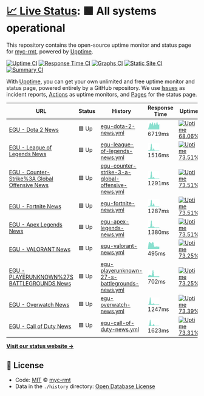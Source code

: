 # [📈 Live Status](https://myc-rmt.github.io/upptime): <!--live status--> **🟩 All systems operational**

This repository contains the open-source uptime monitor and status page for [myc-rmt](https://myc-rmt.github.io/upptime), powered by [Upptime](https://github.com/upptime/upptime).

[![Uptime CI](https://github.com/koj-co/upptime/workflows/Uptime%20CI/badge.svg)](https://github.com/koj-co/upptime/actions?query=workflow%3A%22Uptime+CI%22)
[![Response Time CI](https://github.com/koj-co/upptime/workflows/Response%20Time%20CI/badge.svg)](https://github.com/koj-co/upptime/actions?query=workflow%3A%22Response+Time+CI%22)
[![Graphs CI](https://github.com/koj-co/upptime/workflows/Graphs%20CI/badge.svg)](https://github.com/koj-co/upptime/actions?query=workflow%3A%22Graphs+CI%22)
[![Static Site CI](https://github.com/koj-co/upptime/workflows/Static%20Site%20CI/badge.svg)](https://github.com/koj-co/upptime/actions?query=workflow%3A%22Static+Site+CI%22)
[![Summary CI](https://github.com/koj-co/upptime/workflows/Summary%20CI/badge.svg)](https://github.com/koj-co/upptime/actions?query=workflow%3A%22Summary+CI%22)

With [Upptime](https://upptime.js.org), you can get your own unlimited and free uptime monitor and status page, powered entirely by a GitHub repository. We use [Issues](https://github.com/myc-rmt/upptime/issues) as incident reports, [Actions](https://github.com/myc-rmt/upptime/actions) as uptime monitors, and [Pages](https://myc-rmt.github.io/upptime) for the status page.

<!--start: status pages-->
<!-- This summary is generated by Upptime (https://github.com/upptime/upptime) -->
<!-- Do not edit this manually, your changes will be overwritten -->

| URL                                                                                                                                           | Status | History                                                                                                                                                        | Response Time                                                                                                      | Uptime                                                                                                                                                                                                                                                                                  |
| --------------------------------------------------------------------------------------------------------------------------------------------- | ------ | -------------------------------------------------------------------------------------------------------------------------------------------------------------- | ------------------------------------------------------------------------------------------------------------------ | --------------------------------------------------------------------------------------------------------------------------------------------------------------------------------------------------------------------------------------------------------------------------------------- |
| [EGU - Dota 2 News](https://my-egu.vercel.app/api/news/scrapeGoogle?topic=Dota%202)                                                           | 🟩 Up  | [egu-dota-2-news.yml](https://github.com/myc-rmt/upptime/commits/master/history/egu-dota-2-news.yml)                                                           | <img alt="Response time graph" src="./graphs/egu-dota-2-news.png" height="20"> 6719ms                              | [![Uptime 68.06%](https://img.shields.io/endpoint?url=https%3A%2F%2Fraw.githubusercontent.com%2Fmyc-rmt%2Fupptime%2Fmaster%2Fapi%2Fegu-dota-2-news%2Fuptime.json)](https://myc-rmt.github.io/upptime/history/egu-dota-2-news)                                                           |
| [EGU - League of Legends News](https://my-egu.vercel.app/api/news/scrapeGoogle?topic=League%20of%20Legends)                                   | 🟩 Up  | [egu-league-of-legends-news.yml](https://github.com/myc-rmt/upptime/commits/master/history/egu-league-of-legends-news.yml)                                     | <img alt="Response time graph" src="./graphs/egu-league-of-legends-news.png" height="20"> 1516ms                   | [![Uptime 73.51%](https://img.shields.io/endpoint?url=https%3A%2F%2Fraw.githubusercontent.com%2Fmyc-rmt%2Fupptime%2Fmaster%2Fapi%2Fegu-league-of-legends-news%2Fuptime.json)](https://myc-rmt.github.io/upptime/history/egu-league-of-legends-news)                                     |
| [EGU - Counter-Strike%3A Global Offensive News](https://my-egu.vercel.app/api/news/scrapeGoogle?topic=Counter-Strike%3A%20Global%20Offensive) | 🟩 Up  | [egu-counter-strike-3-a-global-offensive-news.yml](https://github.com/myc-rmt/upptime/commits/master/history/egu-counter-strike-3-a-global-offensive-news.yml) | <img alt="Response time graph" src="./graphs/egu-counter-strike-3-a-global-offensive-news.png" height="20"> 1291ms | [![Uptime 73.51%](https://img.shields.io/endpoint?url=https%3A%2F%2Fraw.githubusercontent.com%2Fmyc-rmt%2Fupptime%2Fmaster%2Fapi%2Fegu-counter-strike-3-a-global-offensive-news%2Fuptime.json)](https://myc-rmt.github.io/upptime/history/egu-counter-strike-3-a-global-offensive-news) |
| [EGU - Fortnite News](https://my-egu.vercel.app/api/news/scrapeGoogle?topic=Fortnite)                                                         | 🟩 Up  | [egu-fortnite-news.yml](https://github.com/myc-rmt/upptime/commits/master/history/egu-fortnite-news.yml)                                                       | <img alt="Response time graph" src="./graphs/egu-fortnite-news.png" height="20"> 1287ms                            | [![Uptime 73.51%](https://img.shields.io/endpoint?url=https%3A%2F%2Fraw.githubusercontent.com%2Fmyc-rmt%2Fupptime%2Fmaster%2Fapi%2Fegu-fortnite-news%2Fuptime.json)](https://myc-rmt.github.io/upptime/history/egu-fortnite-news)                                                       |
| [EGU - Apex Legends News](https://my-egu.vercel.app/api/news/scrapeGoogle?topic=Apex%20Legends)                                               | 🟩 Up  | [egu-apex-legends-news.yml](https://github.com/myc-rmt/upptime/commits/master/history/egu-apex-legends-news.yml)                                               | <img alt="Response time graph" src="./graphs/egu-apex-legends-news.png" height="20"> 1380ms                        | [![Uptime 73.51%](https://img.shields.io/endpoint?url=https%3A%2F%2Fraw.githubusercontent.com%2Fmyc-rmt%2Fupptime%2Fmaster%2Fapi%2Fegu-apex-legends-news%2Fuptime.json)](https://myc-rmt.github.io/upptime/history/egu-apex-legends-news)                                               |
| [EGU - VALORANT News](https://my-egu.vercel.app/api/news/scrapeGoogle?topic=VALORANT)                                                         | 🟩 Up  | [egu-valorant-news.yml](https://github.com/myc-rmt/upptime/commits/master/history/egu-valorant-news.yml)                                                       | <img alt="Response time graph" src="./graphs/egu-valorant-news.png" height="20"> 495ms                             | [![Uptime 73.25%](https://img.shields.io/endpoint?url=https%3A%2F%2Fraw.githubusercontent.com%2Fmyc-rmt%2Fupptime%2Fmaster%2Fapi%2Fegu-valorant-news%2Fuptime.json)](https://myc-rmt.github.io/upptime/history/egu-valorant-news)                                                       |
| [EGU - PLAYERUNKNOWN%27S BATTLEGROUNDS News](https://my-egu.vercel.app/api/news/scrapeGoogle?topic=PLAYERUNKNOWN%27S%20BATTLEGROUNDS)         | 🟩 Up  | [egu-playerunknown-27-s-battlegrounds-news.yml](https://github.com/myc-rmt/upptime/commits/master/history/egu-playerunknown-27-s-battlegrounds-news.yml)       | <img alt="Response time graph" src="./graphs/egu-playerunknown-27-s-battlegrounds-news.png" height="20"> 702ms     | [![Uptime 73.25%](https://img.shields.io/endpoint?url=https%3A%2F%2Fraw.githubusercontent.com%2Fmyc-rmt%2Fupptime%2Fmaster%2Fapi%2Fegu-playerunknown-27-s-battlegrounds-news%2Fuptime.json)](https://myc-rmt.github.io/upptime/history/egu-playerunknown-27-s-battlegrounds-news)       |
| [EGU - Overwatch News](https://my-egu.vercel.app/api/news/scrapeGoogle?topic=Overwatch)                                                       | 🟩 Up  | [egu-overwatch-news.yml](https://github.com/myc-rmt/upptime/commits/master/history/egu-overwatch-news.yml)                                                     | <img alt="Response time graph" src="./graphs/egu-overwatch-news.png" height="20"> 1247ms                           | [![Uptime 73.39%](https://img.shields.io/endpoint?url=https%3A%2F%2Fraw.githubusercontent.com%2Fmyc-rmt%2Fupptime%2Fmaster%2Fapi%2Fegu-overwatch-news%2Fuptime.json)](https://myc-rmt.github.io/upptime/history/egu-overwatch-news)                                                     |
| [EGU - Call of Duty News](https://my-egu.vercel.app/api/news/scrapeGoogle?topic=Call%20of%20Duty)                                             | 🟩 Up  | [egu-call-of-duty-news.yml](https://github.com/myc-rmt/upptime/commits/master/history/egu-call-of-duty-news.yml)                                               | <img alt="Response time graph" src="./graphs/egu-call-of-duty-news.png" height="20"> 1623ms                        | [![Uptime 73.31%](https://img.shields.io/endpoint?url=https%3A%2F%2Fraw.githubusercontent.com%2Fmyc-rmt%2Fupptime%2Fmaster%2Fapi%2Fegu-call-of-duty-news%2Fuptime.json)](https://myc-rmt.github.io/upptime/history/egu-call-of-duty-news)                                               |

<!--end: status pages-->

[**Visit our status website →**](https://myc-rmt.github.io/upptime)

## 📄 License

- Code: [MIT](./LICENSE) © [myc-rmt](https://myc-rmt.github.io/upptime)
- Data in the `./history` directory: [Open Database License](https://opendatacommons.org/licenses/odbl/1-0/)
